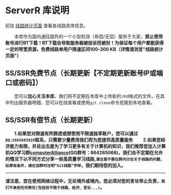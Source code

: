 # ServerR 库说明

前往 [线路统计页面](https://evilrabbit520.github.io/) 查看各线路具体信息。

&emsp;&emsp;本库作为国内通往国外的一个小型机场（有偿/无偿）服务于大家，**禁止使用账号进行BT下载！BT下载会导致服务器被投诉而被封！为保证每个用户都能获得一定的带宽资源，免费线路单用户限速区间100-300 KB（详情请浏览"线路统计页面"）**

## SS/SSR免费节点（长期更新【不定期更新账号IP或端口或密码】）
&emsp;&emsp;您可以**加心关注本库**，我们将不定期在本库中上传新的.md格式的文件，在其中列出服务器明细，您可以在线查看或使用`git clone`命令克隆到本地查看。

## SS/SSR有偿节点（长期更新）

&emsp;&emsp;**1.如果您对限速有所顾虑或想使用不限速独享账户，您可以通过`QQ:2665883920`联系，只需要少量费用我们将为您提供高质量服务**
&emsp;&emsp;**2.如果您经济能力有限，并且出去是为了学习更多有关于计算机的知识，我们推荐您加入计算机QQ学习群[computerAlliance](https://shang.qq.com/wpa/qunwpa?idkey=b09f6203843761db5f3edf467b029b5392d4b89edcbed9e4befa58316e0f4c2d/)(QQ群号：864265068)，我们会不定期在允许的情况下以不同方式分享一些高质量学习线路,`请注意不要在群内讨论关于线路的问题，如果有条件，请在加群时注明“Git线路”字样`，我们期待您的加入。**

<hr/>

**请注意，您在使用网络过程中，无论境外或境内，您必须对您的言论举止负责，`我们不承担任何责任(包括但不限于线路、经济、言论...)`。**
